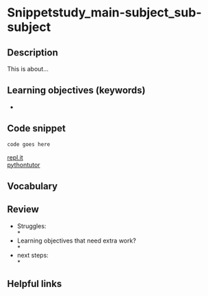 # Snippetstudy_main-subject_sub-subject
<!---
- Identify a concept or skill you sort of understand, but would like to master. gradually develop the clearest snippet to communicate this principle
- Construct (or find) a simple example that isolates this skill or concept.
- Software tools to visualize code behavior
- Break down the snippet:
  - Is there anything you're not familiar with that isn't your target concept?
  - Do the variables names help understand the code?
  - Are there any logs or asserts that might help?
  - Avoid Comments, let the code's behavior speak for itself.
  - Does it fit well with the chosen study environment?
- Use paper & pencil to sketch code behavior
- Describe & predict code behavior
- Understand the same code from different perspectives
- Select the right visualization tools for your use case
--->

## Description
This is about...


## Learning objectives (keywords)
* 

## Code snippet
```js
code goes here
```
[repl.it]()  
[pythontutor]()  
   
## Vocabulary
   
## Review
* Struggles:   
  *   
* Learning objectives that need extra work?   
  *
* next steps:   
  * 
   
## Helpful links
